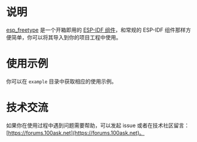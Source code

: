 # 说明

[esp_freetype](https://github.com/100askTeam/esp_freetype) 是一个开箱即用的 [ESP-IDF 组件](https://docs.espressif.com/projects/esp-idf/zh_CN/latest/esp32/api-guides/build-system.html#component-directories)，和常规的 ESP-IDF 组件那样方便简单，你可以将其导入到你的项目工程中使用。

# 使用示例

你可以在 `example` 目录中获取相应的使用示例。

# 技术交流

如果你在使用过程中遇到问题需要帮助，可以发起 issue 或者在技术社区留言： [https://forums.100ask.net](https://forums.100ask.net)。